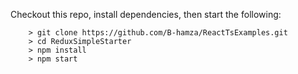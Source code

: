 
Checkout this repo, install dependencies, then start the following:

```
	> git clone https://github.com/B-hamza/ReactTsExamples.git
	> cd ReduxSimpleStarter
	> npm install
	> npm start
```
